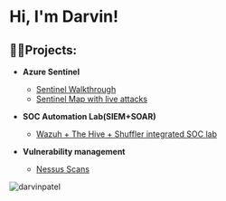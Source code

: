 <h1>Hi, I'm Darvin! <br/><a href="https://www.linkedin.com/in/darvinpatel/"></a>

<h2>👨‍💻Projects:</h2>

- <b>Azure Sentinel</b>
  - [Sentinel Walkthrough](https://github.com/darvinpatel/sentinel-walkthrough)
  - [Sentinel Map with live attacks](https://github.com/darvinpatel/sentinelMap)
 
- <b>SOC Automation Lab(SIEM+SOAR)</b>
  - [Wazuh + The Hive + Shuffler integrated SOC lab](https://github.com/darvinpatel/soc-automation-lab)
 
- <b>Vulnerability management</b>
  - [Nessus Scans](https://github.com/darvinpatel/nessus-vulnerability-management)

  
<p><img align="center" src="https://github-readme-stats.vercel.app/api/top-langs?username=darvinpatel&show_icons=true&theme=dracula&locale=en&layout=compact" alt="darvinpatel" /></p>

